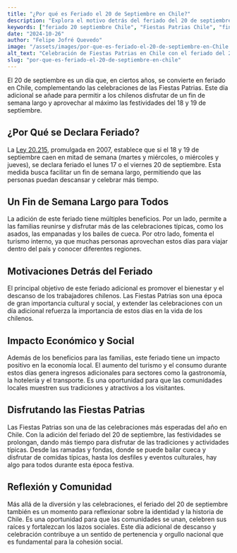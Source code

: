 ```yaml
---
title: "¿Por qué es Feriado el 20 de Septiembre en Chile?"
description: "Explora el motivo detrás del feriado del 20 de septiembre en Chile y su importancia para prolongar las Fiestas Patrias, promoviendo la unidad, el descanso y el turismo interno en el país."
keywords: ["feriado 20 septiembre Chile", "Fiestas Patrias Chile", "fin de semana largo", "feriado adicional en septiembre"]
date: "2024-10-26"
author: "Felipe Jofré Quevedo"
image: "/assets/images/por-que-es-feriado-el-20-de-septiembre-en-Chile.jpg"
alt_text: "Celebración de Fiestas Patrias en Chile con el feriado del 20 de septiembre"
slug: "por-que-es-feriado-el-20-de-septiembre-en-chile"
---
```


El 20 de septiembre es un día que, en ciertos años, se convierte en feriado en Chile, complementando las celebraciones de las Fiestas Patrias. Este día adicional se añade para permitir a los chilenos disfrutar de un fin de semana largo y aprovechar al máximo las festividades del 18 y 19 de septiembre.

## ¿Por Qué se Declara Feriado?

La [Ley 20.215](https://www.bcn.cl/leychile/navegar?idNorma=264651), promulgada en 2007, establece que si el 18 y 19 de septiembre caen en mitad de semana (martes y miércoles, o miércoles y jueves), se declara feriado el lunes 17 o el viernes 20 de septiembre. Esta medida busca facilitar un fin de semana largo, permitiendo que las personas puedan descansar y celebrar más tiempo.

## Un Fin de Semana Largo para Todos

La adición de este feriado tiene múltiples beneficios. Por un lado, permite a las familias reunirse y disfrutar más de las celebraciones típicas, como los asados, las empanadas y los bailes de cueca. Por otro lado, fomenta el turismo interno, ya que muchas personas aprovechan estos días para viajar dentro del país y conocer diferentes regiones.

## Motivaciones Detrás del Feriado

El principal objetivo de este feriado adicional es promover el bienestar y el descanso de los trabajadores chilenos. Las Fiestas Patrias son una época de gran importancia cultural y social, y extender las celebraciones con un día adicional refuerza la importancia de estos días en la vida de los chilenos.

## Impacto Económico y Social

Además de los beneficios para las familias, este feriado tiene un impacto positivo en la economía local. El aumento del turismo y el consumo durante estos días genera ingresos adicionales para sectores como la gastronomía, la hotelería y el transporte. Es una oportunidad para que las comunidades locales muestren sus tradiciones y atractivos a los visitantes.

## Disfrutando las Fiestas Patrias

Las Fiestas Patrias son una de las celebraciones más esperadas del año en Chile. Con la adición del feriado del 20 de septiembre, las festividades se prolongan, dando más tiempo para disfrutar de las tradiciones y actividades típicas. Desde las ramadas y fondas, donde se puede bailar cueca y disfrutar de comidas típicas, hasta los desfiles y eventos culturales, hay algo para todos durante esta época festiva.

## Reflexión y Comunidad

Más allá de la diversión y las celebraciones, el feriado del 20 de septiembre también es un momento para reflexionar sobre la identidad y la historia de Chile. Es una oportunidad para que las comunidades se unan, celebren sus raíces y fortalezcan los lazos sociales. Este día adicional de descanso y celebración contribuye a un sentido de pertenencia y orgullo nacional que es fundamental para la cohesión social.
